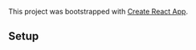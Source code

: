 This project was bootstrapped with [Create React App](https://github.com/facebook/create-react-app).

## Setup


